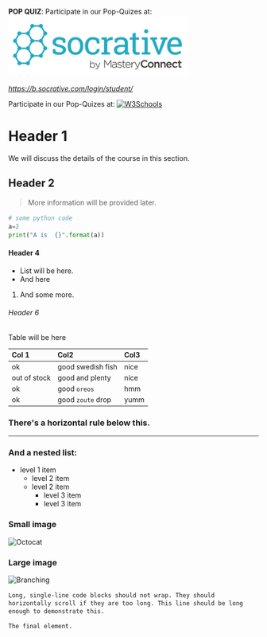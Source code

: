 **POP QUIZ**: 
Participate in our Pop-Quizes at: ![Socrative](logo_new_socrative.png) 

_https://b.socrative.com/login/student/_ 

Participate in our Pop-Quizes at: <a href="https://b.socrative.com/login/student/">
<img scr="logo_new_socrative.png" alt="W3Schools" src="logo_w3s.gif" width="20" height="20">
</a>

# Header 1
We will discuss the details of the course in this section. 
## Header 2
> More information will be provided later. 


```python code will be displayed here
# some python code 
a=2
print("A is  {}".format(a))
```


#### Header 4

*   List will be here.
*   And here
1.  And some more.

###### Header 6
Table will be here

| Col 1        | Col2              | Col3 |
|:-------------|:------------------|:------|
| ok           | good swedish fish | nice  |
| out of stock | good and plenty   | nice  |
| ok           | good `oreos`      | hmm   |
| ok           | good `zoute` drop | yumm  |

### There's a horizontal rule below this.


* * *

### And a nested list:

- level 1 item
  - level 2 item
  - level 2 item
    - level 3 item
    - level 3 item

### Small image

![Octocat](https://assets-cdn.github.com/images/icons/emoji/octocat.png)

### Large image

![Branching](https://guides.github.com/activities/hello-world/branching.png)


```
Long, single-line code blocks should not wrap. They should horizontally scroll if they are too long. This line should be long enough to demonstrate this.
```

```
The final element.
```
